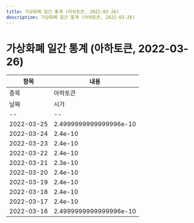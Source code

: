 ```yaml
---
title: 가상화폐 일간 통계 (아하토큰, 2022-03-26)
description: 가상화폐 일간 통계 (아하토큰, 2022-03-26)
---
```


가상화폐 일간 통계 (아하토큰, 2022-03-26)
===

|항목|내용|
|--|--|
|종목|아하토큰||마켓|BTC-AHT||종류|일 단위 캔들||기간|2022-03-16T09:00:00 - 2022-03-25T09:00:00|
|날짜|시가|저가|고가|종가|비고|
|--|--|--|--|--|--|
|2022-03-25|2.4999999999999996e-10|2.4e-10|2.4999999999999996e-10|2.4e-10|    |
|2022-03-24|2.4e-10|2.4e-10|2.4e-10|2.4e-10|    |
|2022-03-23|2.4e-10|2.4e-10|2.4e-10|2.4e-10|    |
|2022-03-22|2.4e-10|2.3e-10|2.6e-10|2.4e-10|    |
|2022-03-21|2.3e-10|2.3e-10|2.3e-10|2.3e-10|    |
|2022-03-20|2.4e-10|2.4e-10|2.4e-10|2.4e-10|    |
|2022-03-19|2.4e-10|2.3e-10|2.4e-10|2.4e-10|    |
|2022-03-18|2.4e-10|2.3e-10|2.4e-10|2.3e-10|    |
|2022-03-17|2.4e-10|2.3e-10|2.4999999999999996e-10|2.4e-10|    |
|2022-03-16|2.4999999999999996e-10|2.3e-10|2.4999999999999996e-10|2.4e-10|    |
